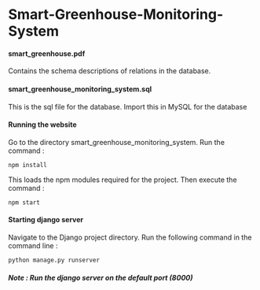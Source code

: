 # Smart-Greenhouse-Monitoring-System

#### smart_greenhouse.pdf
Contains the schema descriptions of relations in the database.

#### smart_greenhouse_monitoring_system.sql
This is the sql file for the database. Import this in MySQL for the database

#### Running the website
Go to the directory smart_greenhouse_monitoring_system. Run the command :

`npm install`

This loads the npm modules required for the project. Then execute the command :

`npm start`

#### Starting django server
Navigate to the Django project directory. Run the following command in the command line :

`python manage.py runserver`

##### Note : Run the django server on the default port (8000)
